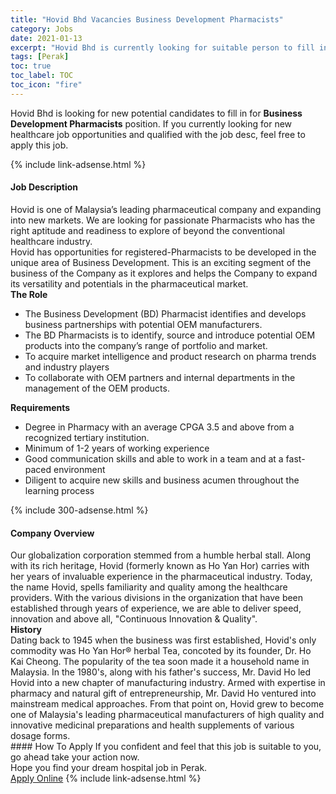 ```yaml
---
title: "Hovid Bhd Vacancies Business Development Pharmacists" 
category: Jobs 
date: 2021-01-13 
excerpt: "Hovid Bhd is currently looking for suitable person to fill in the Business Development Pharmacists which positioned at Perak" 
tags: [Perak] 
toc: true 
toc_label: TOC 
toc_icon: "fire" 
--- 
```


<p>Hovid Bhd is looking for new potential candidates to fill in for <b>Business Development Pharmacists</b> position. If you currently looking for new healthcare job opportunities and qualified with the job desc, feel free to apply this job.
</p>{% include link-adsense.html %} 
<div><div><h4>Job Description</h4></div><div><div><span><div><div><div>Hovid is one of Malaysia&#8217;s leading pharmaceutical company and expanding into new markets. We are looking for passionate Pharmacists who has the right aptitude and readiness to explore of beyond the conventional healthcare industry.</div><div>Hovid has opportunities for registered-Pharmacists to be developed in the unique area of Business Development. This is an exciting segment of the business of the Company as it explores and helps the Company to expand its versatility and potentials in the pharmaceutical market.</div><div><strong>The Role</strong></div><ul><li>The Business Development (BD) Pharmacist identifies and develops business partnerships with potential OEM manufacturers.</li><li>The BD Pharmacists is to identify, source and introduce potential OEM products into the company&#8217;s range of portfolio and market.</li><li>To acquire market intelligence and product research on pharma trends and industry players</li><li>To collaborate with OEM partners and internal departments in the management of the OEM products.</li></ul><strong>Requirements</strong><ul><li>Degree in Pharmacy with an average CPGA 3.5 and above from a recognized tertiary institution.</li><li>Minimum of 1-2 years of working experience</li><li>Good communication skills and able to work in a team and at a fast-paced environment</li><li>Diligent to acquire new skills and business acumen throughout the learning process</li></ul></div></div></span></div></div></div> 
{% include 300-adsense.html %} 
<div><div><h4>Company Overview</h4></div><div><div><span><div><div>
	Our globalization corporation stemmed from a humble herbal stall. Along with its rich heritage, Hovid (formerly known as Ho Yan Hor) carries with her years of invaluable experience in the pharmaceutical industry. Today, the name Hovid, spells familiarity and quality among the healthcare providers. With the various divisions in the organization that have been established through years of experience, we are able to deliver speed, innovation and above all, "Continuous Innovation &amp; Quality".</div>
<div>
<strong>History</strong></div>
<div>
	Dating back to 1945 when the business was first established, Hovid's only commodity was Ho Yan Hor&#174; herbal Tea, concoted by its founder, Dr. Ho Kai Cheong. The popularity of the tea soon made it a household name in Malaysia. In the 1980's, along with his father's success, Mr. David Ho led Hovid into a new chapter of manufacturing industry. Armed with expertise in pharmacy and natural gift of entrepreneurship, Mr. David Ho ventured into mainstream medical approaches. From that point on, Hovid grew to become one of Malaysia's leading pharmaceutical manufacturers of high quality and innovative medicinal preparations and health supplements of various dosage forms.</div></div></span></div></div></div> 
#### How To Apply 
If you confident and feel that this job is suitable to you, go ahead take your action now. <br/> 
Hope you find your dream hospital job in Perak. <br/> 
<a href="https://www.jobstreet.com.my/en/job/business-development-pharmacists-4461048?jobId=jobstreet-my-job-4461048&sectionRank=12&token=0~8e54fc56-e00e-4676-bf56-4a48ebf7814e&fr=SRP%20View%20In%20New%20Ta" class="btn btn--warning" target="_blank" rel="nofollow noopenner">Apply Online</a> 
{% include link-adsense.html %} 